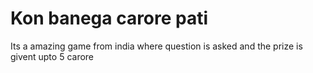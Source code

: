 # Kon banega carore pati
Its a amazing game from india where question is asked and the prize is givent upto 5 carore
 
